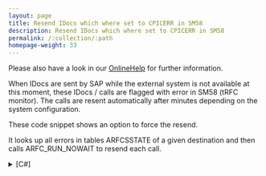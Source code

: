```yaml
---
layout: page
title: Resend IDocs which where set to CPICERR in SM58
description: Resend IDocs which where set to CPICERR in SM58
permalink: /:collection/:path
homepage-weight: 33
---
```


Please also have a look in our [OnlineHelp](https://help.theobald-software.com/en/) for further information.

When IDocs are sent by SAP while the external system is not available at this moment, these IDocs / calls are flagged with error in SM58 (tRFC monitor). The calls are resent automatically after minutes depending on the system configuration.

These code snippet shows an option to force the resend.

It looks up all errors in tables ARFCSSTATE of a given destination and then calls ARFC_RUN_NOWAIT to resend each call.

<details>
<summary>[C#]</summary>
{% highlight csharp %}
static void CheckAndResendTRFCErrors(R3Connection con, string RFCDestination)
{
    // Look up errors in table ARFCSSTATE
    string MyDate = ERPConnect.ConversionUtils.NetDate2SAPDate(DateTime.Now.AddDays(-1));
    ReadTable r = new ReadTable(con);
    r.TableName = "ARFCSSTATE";
    r.AddCriteria("ARFCDEST = '" + RFCDestination + "'");
    r.AddCriteria("AND ARFCDATUM >= '" + MyDate + "'");
    r.AddCriteria("AND ARFCSTATE = 'CPICERR'");
    r.Run();
    if (r.Result.Rows.Count == 0)
        return;
  
    // Execute ARFC_RUN_NOWAIT for each call
    RFCFunction f = con.CreateFunction("ARFC_RUN_NOWAIT");
    f.Exports["WITH_ENQ"].ParamValue = "X";
  
    for (int i = 0; i < r.Result.Rows.Count; i++)
    {
        f.Tables["DATA"].Clear();
        f.Tables["STATES"].Clear();
        RFCStructure struc = f.Exports["TID"].ToStructure();
        struc["ARFCIPID"] = r.Result.Rows[i]["ARFCIPID"].ToString();
        struc["ARFCPID"] = r.Result.Rows[i]["ARFCPID"].ToString();
        struc["ARFCTIME"] = r.Result.Rows[i]["ARFCTIME"].ToString();
        struc["ARFCTIDCNT"] = r.Result.Rows[i]["ARFCTIDCNT"].ToString();
        f.Execut e();
    }
}
{% endhighlight %}
</details>
